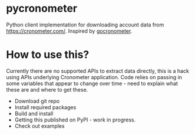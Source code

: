 # pycronometer

Python client implementation for downloading account data from https://cronometer.com/. Inspired by [gocronometer](https://github.com/jrmycanady/gocronometer).

# How to use this? 

Currently there are no supported APIs to extract data directly, this is a hack using APIs underlying Cronometer application. Code relies on passing in some variables that appear to change over time - need to explain what these are and where to get these. 

* Download git repo
* Install required packages 
* Build and install
* Getting this published on PyPI - work in progress. 
* Check out examples